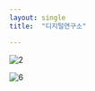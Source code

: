```yaml
---
layout: single
title:  "디지털연구소"

---
```


![2](https://github.com/kysanAI/github-repository/assets/145781389/5a019e7f-f11c-4096-aa2f-320229c0b642)

![6](https://github.com/kysanAI/github-repository/assets/145781389/f3bdbc1c-af05-4071-9709-fd2a0fa1f6d7)


